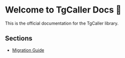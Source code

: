 # Welcome to TgCaller Docs 👋

This is the official documentation for the TgCaller library.

## Sections

- [Migration Guide](migration.md)
